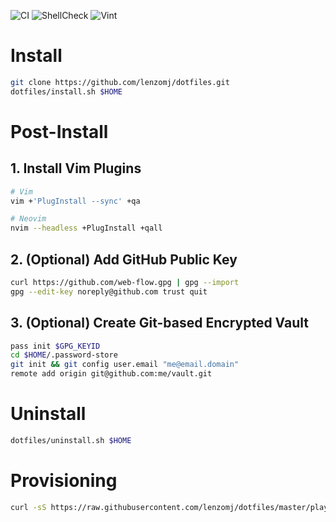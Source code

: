 ![CI](https://github.com/lenzomj/dotfiles/workflows/CI/badge.svg)
![ShellCheck](https://github.com/lenzomj/dotfiles/workflows/ShellCheck/badge.svg)
![Vint](https://github.com/lenzomj/dotfiles/workflows/Vint/badge.svg)

# Install
```bash
git clone https://github.com/lenzomj/dotfiles.git
dotfiles/install.sh $HOME
```
# Post-Install

## 1. Install Vim Plugins
```bash
# Vim
vim +'PlugInstall --sync' +qa

# Neovim
nvim --headless +PlugInstall +qall
```
## 2. (Optional) Add GitHub Public Key
```bash
curl https://github.com/web-flow.gpg | gpg --import
gpg --edit-key noreply@github.com trust quit
```
## 3. (Optional) Create Git-based Encrypted Vault
```bash
pass init $GPG_KEYID
cd $HOME/.password-store
git init && git config user.email "me@email.domain"
remote add origin git@github.com:me/vault.git
```

# Uninstall
```bash
dotfiles/uninstall.sh $HOME
```

# Provisioning
```bash
curl -sS https://raw.githubusercontent.com/lenzomj/dotfiles/master/playbook/play.sh -o play.sh
```
